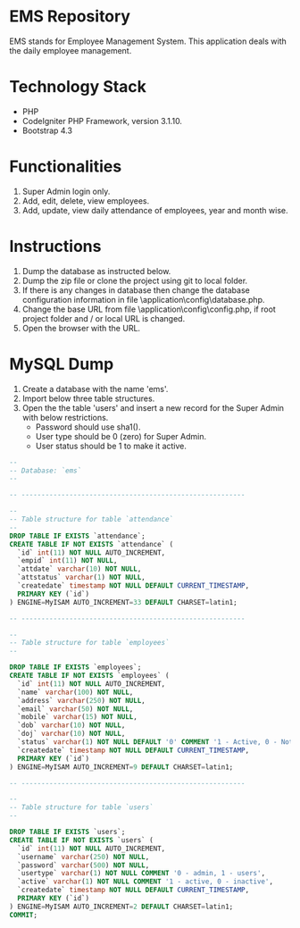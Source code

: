 # EMS Repository
EMS stands for Employee Management System. This application deals with the daily employee management. 

# Technology Stack
* PHP
* CodeIgniter PHP Framework, version 3.1.10.
* Bootstrap 4.3

# Functionalities
1. Super Admin login only.
2. Add, edit, delete, view employees. 
3. Add, update, view daily attendance of employees, year and month wise.

# Instructions
1. Dump the database as instructed below. 
2. Dump the zip file or clone the project using git to local folder. 
3. If there is any changes in database then change the database configuration information in file \application\config\database.php. 
4. Change the base URL from file \application\config\config.php, if root project folder and / or local URL is changed. 
5. Open the browser with the URL.

# MySQL Dump
1. Create a database with the name 'ems'.
2. Import below three table structures.
3. Open the the table 'users' and insert a new record for the Super Admin with below restrictions. 
	* Password should use sha1().
	* User type should be 0 (zero) for Super Admin. 
	* User status should be 1 to make it active. 

```sql
--
-- Database: `ems`
--

-- --------------------------------------------------------

--
-- Table structure for table `attendance`
--
DROP TABLE IF EXISTS `attendance`;
CREATE TABLE IF NOT EXISTS `attendance` (
  `id` int(11) NOT NULL AUTO_INCREMENT,
  `empid` int(11) NOT NULL,
  `attdate` varchar(10) NOT NULL,
  `attstatus` varchar(1) NOT NULL,
  `createdate` timestamp NOT NULL DEFAULT CURRENT_TIMESTAMP,
  PRIMARY KEY (`id`)
) ENGINE=MyISAM AUTO_INCREMENT=33 DEFAULT CHARSET=latin1;

-- --------------------------------------------------------

--
-- Table structure for table `employees`
--

DROP TABLE IF EXISTS `employees`;
CREATE TABLE IF NOT EXISTS `employees` (
  `id` int(11) NOT NULL AUTO_INCREMENT,
  `name` varchar(100) NOT NULL,
  `address` varchar(250) NOT NULL,
  `email` varchar(50) NOT NULL,
  `mobile` varchar(15) NOT NULL,
  `dob` varchar(10) NOT NULL,
  `doj` varchar(10) NOT NULL,
  `status` varchar(1) NOT NULL DEFAULT '0' COMMENT '1 - Active, 0 - Not Active',
  `createdate` timestamp NOT NULL DEFAULT CURRENT_TIMESTAMP,
  PRIMARY KEY (`id`)
) ENGINE=MyISAM AUTO_INCREMENT=9 DEFAULT CHARSET=latin1;

-- --------------------------------------------------------

--
-- Table structure for table `users`
--

DROP TABLE IF EXISTS `users`;
CREATE TABLE IF NOT EXISTS `users` (
  `id` int(11) NOT NULL AUTO_INCREMENT,
  `username` varchar(250) NOT NULL,
  `password` varchar(500) NOT NULL,
  `usertype` varchar(1) NOT NULL COMMENT '0 - admin, 1 - users',
  `active` varchar(1) NOT NULL COMMENT '1 - active, 0 - inactive',
  `createdate` timestamp NOT NULL DEFAULT CURRENT_TIMESTAMP,
  PRIMARY KEY (`id`)
) ENGINE=MyISAM AUTO_INCREMENT=2 DEFAULT CHARSET=latin1;
COMMIT;
